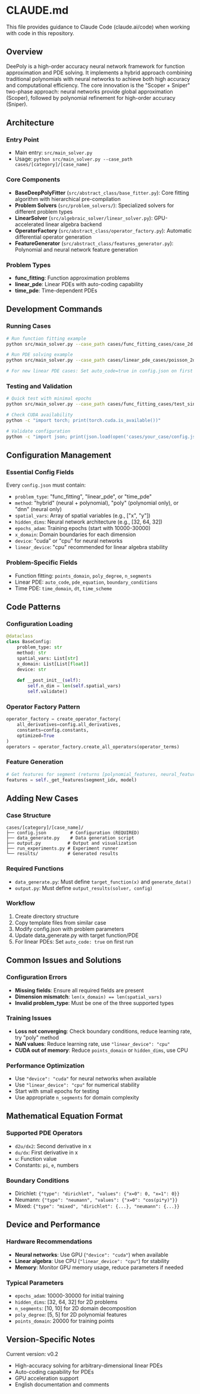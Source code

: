 # CLAUDE.md

This file provides guidance to Claude Code (claude.ai/code) when working with code in this repository.

## Overview

DeePoly is a high-order accuracy neural network framework for function approximation and PDE solving. It implements a hybrid approach combining traditional polynomials with neural networks to achieve both high accuracy and computational efficiency. The core innovation is the "Scoper + Sniper" two-phase approach: neural networks provide global approximation (Scoper), followed by polynomial refinement for high-order accuracy (Sniper).

## Architecture

### Entry Point
- Main entry: `src/main_solver.py`
- Usage: `python src/main_solver.py --case_path cases/[category]/[case_name]`

### Core Components
- **BaseDeepPolyFitter** (`src/abstract_class/base_fitter.py`): Core fitting algorithm with hierarchical pre-compilation
- **Problem Solvers** (`src/problem_solvers/`): Specialized solvers for different problem types
- **LinearSolver** (`src/algebraic_solver/linear_solver.py`): GPU-accelerated linear algebra backend
- **OperatorFactory** (`src/abstract_class/operator_factory.py`): Automatic differential operator generation
- **FeatureGenerator** (`src/abstract_class/features_generator.py`): Polynomial and neural network feature generation

### Problem Types
- **func_fitting**: Function approximation problems
- **linear_pde**: Linear PDEs with auto-coding capability
- **time_pde**: Time-dependent PDEs

## Development Commands

### Running Cases
```bash
# Run function fitting example
python src/main_solver.py --case_path cases/func_fitting_cases/case_2d

# Run PDE solving example
python src/main_solver.py --case_path cases/linear_pde_cases/poisson_2d_sinpixsinpiy

# For new linear PDE cases: Set auto_code=true in config.json on first run, then rerun with auto_code=false
```

### Testing and Validation
```bash
# Quick test with minimal epochs
python src/main_solver.py --case_path cases/func_fitting_cases/test_sin

# Check CUDA availability
python -c "import torch; print(torch.cuda.is_available())"

# Validate configuration
python -c "import json; print(json.load(open('cases/your_case/config.json')))"
```

## Configuration Management

### Essential Config Fields
Every `config.json` must contain:
- `problem_type`: "func_fitting", "linear_pde", or "time_pde"
- `method`: "hybrid" (neural + polynomial), "poly" (polynomial only), or "dnn" (neural only)
- `spatial_vars`: Array of spatial variables (e.g., ["x", "y"])
- `hidden_dims`: Neural network architecture (e.g., [32, 64, 32])
- `epochs_adam`: Training epochs (start with 10000-30000)
- `x_domain`: Domain boundaries for each dimension
- `device`: "cuda" or "cpu" for neural networks
- `linear_device`: "cpu" recommended for linear algebra stability

### Problem-Specific Fields
- Function fitting: `points_domain`, `poly_degree`, `n_segments`
- Linear PDE: `auto_code`, `pde_equation`, `boundary_conditions`
- Time PDE: `time_domain`, `dt`, `time_scheme`

## Code Patterns

### Configuration Loading
```python
@dataclass
class BaseConfig:
    problem_type: str
    method: str
    spatial_vars: List[str]
    x_domain: List[List[float]]
    device: str
    
    def __post_init__(self):
        self.n_dim = len(self.spatial_vars)
        self.validate()
```

### Operator Factory Pattern
```python
operator_factory = create_operator_factory(
    all_derivatives=config.all_derivatives,
    constants=config.constants,
    optimized=True
)
operators = operator_factory.create_all_operators(operator_terms)
```

### Feature Generation
```python
# Get features for segment (returns [polynomial_features, neural_features])
features = self._get_features(segment_idx, model)
```

## Adding New Cases

### Case Structure
```
cases/[category]/[case_name]/
├── config.json         # Configuration (REQUIRED)
├── data_generate.py    # Data generation script
├── output.py          # Output and visualization
├── run_experiments.py # Experiment runner
└── results/           # Generated results
```

### Required Functions
- `data_generate.py`: Must define `target_function(x)` and `generate_data()`
- `output.py`: Must define `output_results(solver, config)`

### Workflow
1. Create directory structure
2. Copy template files from similar case
3. Modify config.json with problem parameters
4. Update data_generate.py with target function/PDE
5. For linear PDEs: Set `auto_code: true` on first run

## Common Issues and Solutions

### Configuration Errors
- **Missing fields**: Ensure all required fields are present
- **Dimension mismatch**: `len(x_domain) == len(spatial_vars)`
- **Invalid problem_type**: Must be one of the three supported types

### Training Issues
- **Loss not converging**: Check boundary conditions, reduce learning rate, try "poly" method
- **NaN values**: Reduce learning rate, use `"linear_device": "cpu"`
- **CUDA out of memory**: Reduce `points_domain` or `hidden_dims`, use CPU

### Performance Optimization
- Use `"device": "cuda"` for neural networks when available
- Use `"linear_device": "cpu"` for numerical stability
- Start with small epochs for testing
- Use appropriate `n_segments` for domain complexity

## Mathematical Equation Format

### Supported PDE Operators
- `d2u/dx2`: Second derivative in x
- `du/dx`: First derivative in x
- `u`: Function value
- Constants: `pi`, `e`, numbers

### Boundary Conditions
- Dirichlet: `{"type": "dirichlet", "values": {"x=0": 0, "x=1": 0}}`
- Neumann: `{"type": "neumann", "values": {"x=0": "cos(pi*y)"}}`
- Mixed: `{"type": "mixed", "dirichlet": {...}, "neumann": {...}}`

## Device and Performance

### Hardware Recommendations
- **Neural networks**: Use GPU (`"device": "cuda"`) when available
- **Linear algebra**: Use CPU (`"linear_device": "cpu"`) for stability
- **Memory**: Monitor GPU memory usage, reduce parameters if needed

### Typical Parameters
- `epochs_adam`: 10000-30000 for initial training
- `hidden_dims`: [32, 64, 32] for 2D problems
- `n_segments`: [10, 10] for 2D domain decomposition
- `poly_degree`: [5, 5] for 2D polynomial features
- `points_domain`: 20000 for training points

## Version-Specific Notes

Current version: v0.2
- High-accuracy solving for arbitrary-dimensional linear PDEs
- Auto-coding capability for PDEs
- GPU acceleration support
- English documentation and comments
